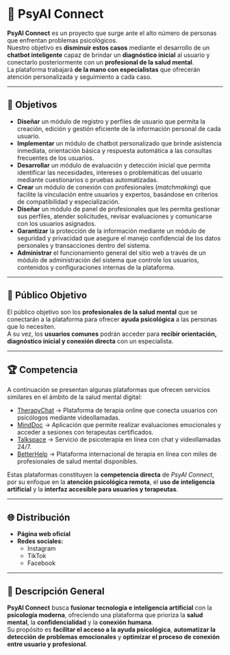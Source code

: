 # 🧠 PsyAI Connect

**PsyAI Connect** es un proyecto que surge ante el alto número de personas que enfrentan problemas psicológicos.  
Nuestro objetivo es **disminuir estos casos** mediante el desarrollo de un **chatbot inteligente** capaz de brindar un **diagnóstico inicial** al usuario y conectarlo posteriormente con un **profesional de la salud mental**.  
La plataforma trabajará **de la mano con especialistas** que ofrecerán atención personalizada y seguimiento a cada caso.

---

## 🎯 Objetivos

- **Diseñar** un módulo de registro y perfiles de usuario que permita la creación, edición y gestión eficiente de la información personal de cada usuario.  
- **Implementar** un módulo de chatbot personalizado que brinde asistencia inmediata, orientación básica y respuesta automática a las consultas frecuentes de los usuarios.  
- **Desarrollar** un módulo de evaluación y detección inicial que permita identificar las necesidades, intereses o problemáticas del usuario mediante cuestionarios o pruebas automatizadas.  
- **Crear** un módulo de conexión con profesionales (*matchmaking*) que facilite la vinculación entre usuarios y expertos, basándose en criterios de compatibilidad y especialización.  
- **Diseñar** un módulo de panel de profesionales que les permita gestionar sus perfiles, atender solicitudes, revisar evaluaciones y comunicarse con los usuarios asignados.  
- **Garantizar** la protección de la información mediante un módulo de seguridad y privacidad que asegure el manejo confidencial de los datos personales y transacciones dentro del sistema.  
- **Administrar** el funcionamiento general del sitio web a través de un módulo de administración del sistema que controle los usuarios, contenidos y configuraciones internas de la plataforma.

---

## 👥 Público Objetivo

El público objetivo son los **profesionales de la salud mental** que se conectarán a la plataforma para ofrecer **ayuda psicológica** a las personas que lo necesiten.  
A su vez, los **usuarios comunes** podrán acceder para **recibir orientación, diagnóstico inicial y conexión directa** con un especialista.

---

## 🏆 Competencia

A continuación se presentan algunas plataformas que ofrecen servicios similares en el ámbito de la salud mental digital:

- [TherapyChat](https://www.therapychat.com/) → Plataforma de terapia online que conecta usuarios con psicólogos mediante videollamadas.  
- [MindDoc](https://minddoc.com/) → Aplicación que permite realizar evaluaciones emocionales y acceder a sesiones con terapeutas certificados.  
- [Talkspace](https://www.talkspace.com/) → Servicio de psicoterapia en línea con chat y videollamadas 24/7.  
- [BetterHelp](https://www.betterhelp.com/) → Plataforma internacional de terapia en línea con miles de profesionales de salud mental disponibles.  

Estas plataformas constituyen la **competencia directa** de *PsyAI Connect*, por su enfoque en la **atención psicológica remota**, el **uso de inteligencia artificial** y la **interfaz accesible para usuarios y terapeutas**.

---

## 🌐 Distribución

- **Página web oficial**  
- **Redes sociales:**  
  - Instagram  
  - TikTok  
  - Facebook  

---

## 📌 Descripción General

**PsyAI Connect** busca **fusionar tecnología e inteligencia artificial** con la **psicología moderna**, ofreciendo una plataforma que prioriza la **salud mental**, la **confidencialidad** y la **conexión humana**.  
Su propósito es **facilitar el acceso a la ayuda psicológica**, **automatizar la detección de problemas emocionales** y **optimizar el proceso de conexión entre usuario y profesional**.
